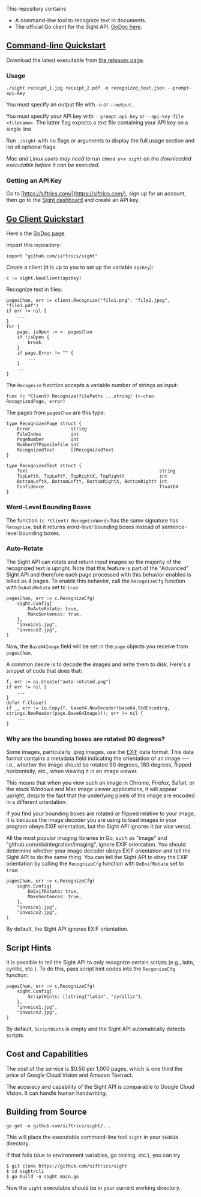 This repository contains

- A command-line tool to recognize text in documents.
- The official Go client for the Sight API. [GoDoc here](https://godoc.org/github.com/siftrics/sight).

## [Command-line Quickstart](#command-line-quickstart)

Download the latest executable from [the releases page](https://github.com/siftrics/sight/releases).

### Usage

```
./sight receipt_1.jpg receipt_2.pdf -o recognized_text.json --prompt-api-key
```

You must specify an output file with `-o` or `--output`.

You must specify your API key with `--prompt-api-key` or `--api-key-file <filename>`. The latter flag expects a text file containing your API key on a single line.

Run `./sight` with no flags or arguments to display the full usage section and list all optional flags.

_Mac and Linux users may need to run `chmod u+x sight` on the downloaded executable before it can be executed._

### Getting an API Key

Go to [https://siftrics.com/](https://siftrics.com/), sign up for an account, then go to the [Sight dashboard](https://siftrics.com/sight.html) and create an API key.

## [Go Client Quickstart](#go-client-quickstart)

Here's the [GoDoc page](https://godoc.org/github.com/siftrics/sight).

Import this repository:

```
import "github.com/siftrics/sight"
```

Create a client (it is up to you to set up the variable `apiKey`):

```
c := sight.NewClient(apiKey)
```

Recognize text in files:

```
pagesChan, err := client.Recognize("file1.png", "file2.jpeg", "file3.pdf")
if err != nil {
    ...
}
for {
    page, isOpen := <- pagesChan
    if !isOpen {
        break
    }
    if page.Error != "" {
        ...
    }
    ...
}
```

The `Recognize` function accepts a variable number of strings as input:

```
func (c *Client) Recognize(filePaths ...string) (<-chan RecognizedPage, error)
```

The pages from `pagesChan` are this type:

```
type RecognizedPage struct {
	Error               string
	FileIndex           int
	PageNumber          int
	NumberOfPagesInFile int
	RecognizedText      []RecognizedText
}

type RecognizedText struct {
	Text                                                 string
	TopLeftX, TopLeftY, TopRightX, TopRightY             int
	BottomLeftX, BottomLeftY, BottomRightX, BottomRightY int
	Confidence                                           float64
}
```

### Word-Level Bounding Boxes

The function `(c *Client) RecognizeWords` has the same signature has `Recognize`, but it returns word-level bounding boxes instead of sentence-level bounding boxes.

### Auto-Rotate

The Sight API can rotate and return input images so the majority of the recognized text is upright. Note that this feature is part of the "Advanced" Sight API and therefore each page processed with this behavior enabled is billed as 4 pages. To enable this behavior, call the `RecognizeCfg` function with `DoAutoRotate` set to `true`:

```
pagesChan, err := c.RecognizeCfg(
    sight.Config{
        DoAutoRotate: true,
        MakeSentences: true,
    },
    "invoice1.jpg",
    "invoice2.jpg",
)
```

Now, the `Base64Image` field will be set in the `page` objects you receive from `pagesChan`.

A common desire is to decode the images and write them to disk. Here's a snippet of code that does that:

```
f, err := os.Create("auto-rotated.png")
if err != nil {
    ...
}
defer f.Close()
if _, err := io.Copy(f, base64.NewDecoder(base64.StdEncoding, strings.NewReader(page.Base64Image))); err != nil {
    ...
}
```

### Why are the bounding boxes are rotated 90 degrees?

Some images, particularly .jpeg images, use the [EXIF](https://en.wikipedia.org/wiki/Exif) data format. This data format contains a metadata field indicating the orientation of an image --- i.e., whether the image should be rotated 90 degrees, 180 degrees, flipped horizontally, etc., when viewing it in an image viewer.

This means that when you view such an image in Chrome, Firefox, Safari, or the stock Windows and Mac image viewer applications, it will appear upright, despite the fact that the underlying pixels of the image are encoded in a different orientation.

If you find your bounding boxes are rotated or flipped relative to your image, it is because the image decoder you are using to load images in your program obeys EXIF orientation, but the Sight API ignores it (or vice versa).

All the most popular imaging libraries in Go, such as "image" and "github.com/disintegration/imaging", ignore EXIF orientation. You should determine whether your image decoder obeys EXIF orientation and tell the Sight API to do the same thing. You can tell the Sight API to obey the EXIF orientation by calling the `RecognizeCfg` function with `DoExifRotate` set to `true`:

```
pagesChan, err := c.RecognizeCfg(
    sight.Config{
        DoExifRotate: true,
        MakeSentences: true,
    },
    "invoice1.jpg",
    "invoice2.jpg",
)
```

By default, the Sight API ignores EXIF orientation.

## Script Hints

It is possible to tell the Sight API to only recognize certain scripts (e.g., latin, cyrillic, etc.). To do this, pass script hint codes into the `RecgonizeCfg` function:

```
pagesChan, err := c.RecognizeCfg(
    sight.Config{
        ScriptHints: []string{"latin", "cyrillic"},
    },
    "invoice1.jpg",
    "invoice2.jpg",
)
```

By default, `ScriptHints` is empty and the Sight API automatically detects scripts.

## Cost and Capabilities

The cost of the service is $0.50 per 1,000 pages, which is one third the price of Google Cloud Vision and Amazon Textract.

The accuracy and capability of the Sight API is comparable to Google Cloud Vision. It can handle human handwriting.

## Building from Source

```
go get -u github.com/siftrics/sight/...
```

This will place the executable command-line tool `sight` in your `$GOBIN` directory.

If that fails (due to environment variables, go tooling, etc.), you can try

```
$ git clone https://github.com/siftrics/sight
$ cd sight/cli
$ go build -o sight main.go
```

Now the `sight` executable should be in your current working directory.
